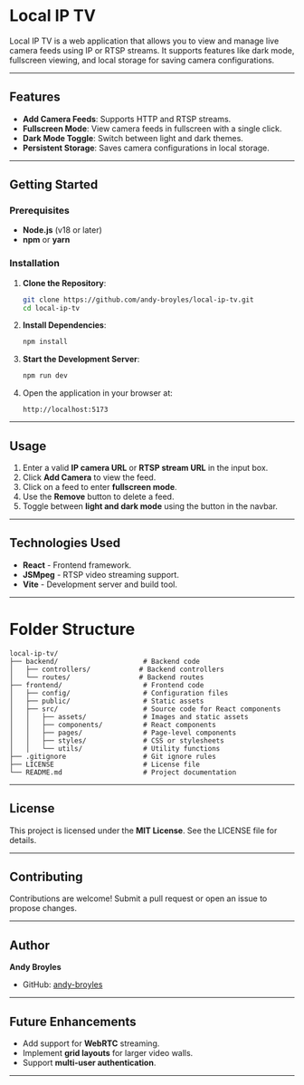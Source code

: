 # Local IP TV

Local IP TV is a web application that allows you to view and manage live camera feeds using IP or RTSP streams. It supports features like dark mode, fullscreen viewing, and local storage for saving camera configurations.

---

## Features

- **Add Camera Feeds**: Supports HTTP and RTSP streams.
- **Fullscreen Mode**: View camera feeds in fullscreen with a single click.
- **Dark Mode Toggle**: Switch between light and dark themes.
- **Persistent Storage**: Saves camera configurations in local storage.

---

## Getting Started

### Prerequisites

- **Node.js** (v18 or later)
- **npm** or **yarn**

### Installation

1. **Clone the Repository**:

   ```bash
   git clone https://github.com/andy-broyles/local-ip-tv.git
   cd local-ip-tv
   ```

2. **Install Dependencies**:

   ```bash
   npm install
   ```

3. **Start the Development Server**:

   ```bash
   npm run dev
   ```

4. Open the application in your browser at:
   ```
   http://localhost:5173
   ```

---

## Usage

1. Enter a valid **IP camera URL** or **RTSP stream URL** in the input box.
2. Click **Add Camera** to view the feed.
3. Click on a feed to enter **fullscreen mode**.
4. Use the **Remove** button to delete a feed.
5. Toggle between **light and dark mode** using the button in the navbar.

---

## Technologies Used

- **React** - Frontend framework.
- **JSMpeg** - RTSP video streaming support.
- **Vite** - Development server and build tool.

---

# Folder Structure

```
local-ip-tv/
├── backend/                     # Backend code
│   ├── controllers/            # Backend controllers
│   └── routes/                 # Backend routes
├── frontend/                    # Frontend code
│   ├── config/                  # Configuration files
│   ├── public/                  # Static assets
│   ├── src/                     # Source code for React components
│   │   ├── assets/              # Images and static assets
│   │   ├── components/          # React components
│   │   ├── pages/               # Page-level components
│   │   ├── styles/              # CSS or stylesheets
│   │   └── utils/               # Utility functions
├── .gitignore                   # Git ignore rules
├── LICENSE                      # License file
└── README.md                    # Project documentation
```

---

## License

This project is licensed under the **MIT License**. See the LICENSE file for details.

---

## Contributing

Contributions are welcome! Submit a pull request or open an issue to propose changes.

---

## Author

**Andy Broyles**

- GitHub: [andy-broyles](https://github.com/andy-broyles)

---

## Future Enhancements

- Add support for **WebRTC** streaming.
- Implement **grid layouts** for larger video walls.
- Support **multi-user authentication**.

---
